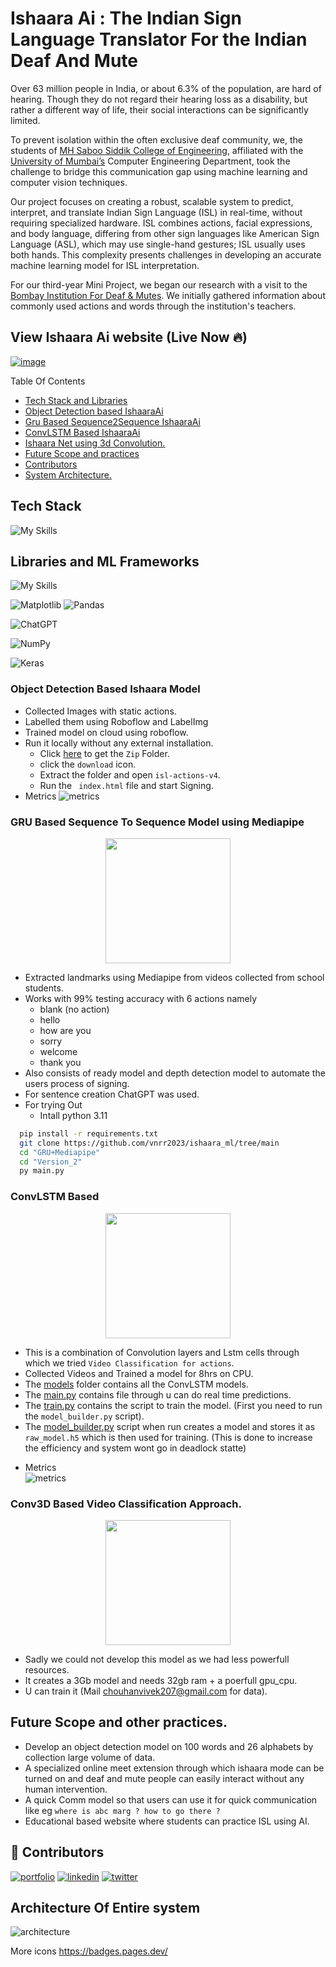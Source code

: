 
# Ishaara Ai : The Indian Sign Language Translator For the Indian Deaf And Mute

Over 63 million people in India, or about 6.3% of the population, are hard of hearing. Though they do not regard their hearing loss as a disability, but rather a different way of life, their social interactions can be significantly limited.

To prevent isolation within the often exclusive deaf community, we, the students of [MH Saboo Siddik College of Engineering](https://www.mhssce.ac.in/), affiliated with the [University of Mumbai’s](https://mu.ac.in/) Computer Engineering Department, took the challenge to bridge this communication gap using machine learning and computer vision techniques.

Our project focuses on creating a robust, scalable system to predict, interpret, and translate Indian Sign Language (ISL) in real-time, without requiring specialized hardware. ISL combines actions, facial expressions, and body language, differing from other sign languages like American Sign Language (ASL), which may use single-hand gestures; ISL usually uses both hands. This complexity presents challenges in developing an accurate machine learning model for ISL interpretation.

For our third-year Mini Project, we began our research with a visit to the [Bombay Institution For Deaf & Mutes](https://www.justdial.com/Mumbai/Bombay-Institute-For-The-Deaf-Mutes-Opposite-Mazgaon-Court-Mazgaon/022P860275_BZDET). We initially gathered information about commonly used actions and words through the institution's teachers.

## View Ishaara Ai website (Live Now 🔥)
[![image](https://img.shields.io/badge/IshaaraAi-red?style=flat)](https://ishaara.netlify.app/)

Table Of Contents
- [Tech Stack and Libraries](https://github.com/vnrr2023/ishaara_ml/tree/main?tab=readme-ov-file#tech-stack)
- [Object Detection based IshaaraAi](https://github.com/vnrr2023/ishaara_ml/tree/main?tab=readme-ov-file#object-detection-based-ishaara-model)
- [Gru Based Sequence2Sequence IshaaraAi](https://github.com/vnrr2023/ishaara_ml/tree/main?tab=readme-ov-file#gru-based-sequence-to-sequence-model-using-mediapipe-version-2)
- [ConvLSTM Based IshaaraAi](https://github.com/vnrr2023/ishaara_ml/tree/main#convlstm-based)
- [Ishaara Net using 3d Convolution.](https://github.com/vnrr2023/ishaara_ml/tree/main#conv3d-based-video-classification-approach)
- [Future Scope and practices](https://github.com/vnrr2023/ishaara_ml/tree/main#future-scope-and-other-practices)
- [Contributors](https://github.com/vnrr2023/ishaara_ml/tree/main#-contributors)
- [System Architecture.](https://github.com/vnrr2023/ishaara_ml/tree/main#architecture-of-entire-system)



## Tech Stack

![My Skills](https://skillicons.dev/icons?i=python,javascript,react,tailwind,netlify&perline=10)
## Libraries and ML Frameworks
![My Skills](https://skillicons.dev/icons?i=tensorflow,pytorch,sklearn,&perline=10)
 
![Matplotlib](https://img.shields.io/badge/Matplotlib-%23ffffff.svg?style=for-the-badge&logo=Matplotlib&logoColor=black) 
![Pandas](https://img.shields.io/badge/pandas-%23150458.svg?style=for-the-badge&logo=pandas&logoColor=white)

![ChatGPT](https://img.shields.io/badge/chatGPT-74aa9c?style=for-the-badge&logo=openai&logoColor=white)

![NumPy](https://img.shields.io/badge/numpy-%23013243.svg?style=for-the-badge&logo=numpy&logoColor=white)

![Keras](https://img.shields.io/badge/Keras-%23D00000.svg?style=for-the-badge&logo=Keras&logoColor=white)

### Object Detection Based Ishaara Model
* Collected Images with static actions.
* Labelled them using Roboflow and LabelImg
* Trained model on cloud using roboflow.
* Run it locally without any external installation.
   - Click [here](https://github.com/vnrr2023/ishaara_ml/blob/main/RCNN%2Broboflow/sampleApp%20(1).zip) to get the ```Zip``` Folder.
   - click the ```download``` icon.
   - Extract the folder and open ```isl-actions-v4```.
   - Run the ``` index.html``` file and start Signing.
* Metrics
  ![metrics](https://github.com/vnrr2023/ishaara_ml/blob/main/RCNN+roboflow/metrics/metrics.png?raw=true)

###  GRU Based Sequence To Sequence Model using Mediapipe 

<p align="center">
  <img src="https://github.com/vnrr2023/ishaara_ml/blob/main/GIFS/rnn.gif?raw=true" width="200px" height="200px" />
</p>

- Extracted landmarks using Mediapipe from videos collected from school students.
- Works with 99% testing accuracy with 6 actions namely 
  + blank (no action)
  + hello
  + how are you
  + sorry
  + welcome
  + thank you
- Also consists of ready model and depth detection model to automate the users process of signing.
- For sentence creation ChatGPT was used.
- For trying Out 
  + Intall python 3.11

```bash
  pip install -r requirements.txt
  git clone https://github.com/vnrr2023/ishaara_ml/tree/main
  cd "GRU+Mediapipe"
  cd "Version_2"
  py main.py

```
### ConvLSTM Based 
<p align="center">
  <img src="https://github.com/vnrr2023/ishaara_ml/blob/main/GIFS/convlstm.gif?raw=true" width="200px" height="200px" />
</p>

- This is a combination of Convolution layers and Lstm cells through which we tried ``` Video Classification for actions ```.
- Collected Videos and Trained a model for 8hrs on CPU.
- The [models](https://github.com/vnrr2023/ishaara_ml/tree/main/ConvLSTM/models) folder contains all the ConvLSTM models.
- The [main.py](https://github.com/vnrr2023/ishaara_ml/blob/main/ConvLSTM/main.py) contains file through u can do real time predictions.
- The [train.py](https://github.com/vnrr2023/ishaara_ml/blob/main/ConvLSTM/train.py) contains the script to train the model. (First you need to run the ```model_builder.py``` script).
- The [model_builder.py](https://github.com/vnrr2023/ishaara_ml/blob/main/ConvLSTM/model_builder.py) script when run creates a model and stores it as ``` raw_model.h5``` which is then used for training. (This is done to increase the efficiency and system wont go in deadlock statte)
* Metrics <br/> 
  ![metrics](https://github.com/vnrr2023/ishaara_ml/blob/main/ConvLSTM/Stats/stats.png?raw=true)

### Conv3D Based Video Classification Approach.

<p align="center">
  <img src="https://github.com/vnrr2023/ishaara_ml/blob/main/GIFS/1%20(1).gif?raw=true" width="200px" height="200px" />
</p>

- Sadly we could not develop this model as we had less powerfull resources.
- It creates a 3Gb model and needs 32gb ram + a poerfull gpu_cpu.
- U can train it  (Mail chouhanvivek207@gmail.com for data).

## Future Scope and other practices.
- Develop an object detection model on 100 words and 26 alphabets by collection large volume of data.
- A specialized online meet extension through which ishaara mode can be turned on and deaf and mute people can easily interact without any human intervention.
- A quick Comm model so that users can use it for quick communication like eg ``` where is abc marg ? how to go there ? ```
- Educational based website where students can practice ISL using AI.


## 🔗 Contributors
[![portfolio](https://img.shields.io/badge/website-000000?style=for-the-badge&logo=About.me&logoColor=white)]("https://ishaara.netlify.app/")
[![linkedin](https://img.shields.io/badge/linkedin-0A66C2?style=for-the-badge&logo=linkedin&logoColor=white)](https://www.linkedin.com/)
[![twitter](https://img.shields.io/badge/twitter-1DA1F2?style=for-the-badge&logo=twitter&logoColor=white)](https://twitter.com/)

## Architecture Of Entire system
![architecture](https://github.com/vnrr2023/ishaara_ml/blob/main/RCNN+roboflow/architecture%20.gif?raw=true)

More icons
https://badges.pages.dev/
